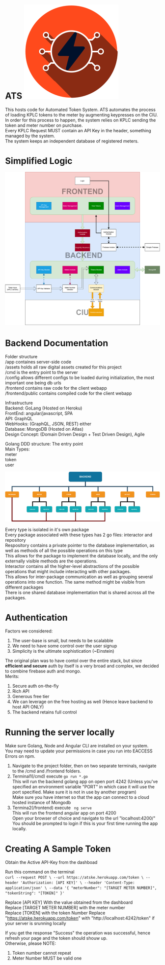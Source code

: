 # ATS ![logo](assets/logo/orange.png)

This hosts code for Automated Token System.
ATS automates the process of loading KPLC tokens to the meter by augmenting keypresses on the CIU.  
In order for this process to happen, the system relies on KPLC sending the token and meter number on purchase.  
Every KPLC Request MUST contain an API Key in the header, something managed by the system.  
The system keeps an independent database of registered meters.

# Simplified Logic

![structure](assets/logicv2.png)

# Backend Documentation

Folder structure  
/app containes server-side code  
/assets holds all raw digital assets created for this project  
/cmd is the entry point to the server  
/config allows different configs to be loaded during initialization, the most important one being db urls  
/frontend contains raw code for the client webapp  
/frontend/public contains compiled code for the client webapp

Infrastructure  
Backend: GoLang (Hosted on Heroku)  
FrontEnd: angular/javascript, SPA  
API: GraphQL  
WebHooks: (GraphQL, JSON, REST) either  
Database: MongoDB (Hosted on Atlas)  
Design Concept: (Domain Driven Design + Test Driven Design), Agile

Golang DDD structure:
The entry point  
Main Types:  
meter  
token  
user

![structure](assets/structure.png)

Every type is isolated in it's own package  
Every package associated with these types has 2 go files: interactor and repository  
Respository contains a private pointer to the database implementation, as well as methods of all the possible operations on this type  
This allows for the package to implement the database locally, and the only externally visible methods are the operations.  
Interactor contains all the higher-level abstractions of the possible operations that might include interacting with other packages.  
This allows for inter-package communication as well as grouping several operations into one function. The same method might be visible from different packages  
There is one shared database implementation that is shared across all the packages.

# Authentication

Factors we considered:

1. The user-base is small, but needs to be scalabble
2. We need to have some control over the user signup
3. Simplicity is the ultimate sophistication (~Einstein)

The original plan was to have contol over the entire stack, but since **efficient and secure** auth by itself is a very broad and complex, we decided to combine firebase auth and mongo.  
Merits:

1. Secure auth on-the-fly
2. Rich API
3. Generous free tier
4. We can leverage on the free hosting as well (Hence leave backend to host API ONLY)
5. The backend retains full control

# Running the server locally

Make sure Golang, Node and Angular CLI are installed on your system.  
You may need to update your permissions in case you run into EACCESS Errors on npm.

1. Navigate to the project folder, then on two separate terminals, navigate to the /cmd and /frontend folders.
2. Terminal1(/cmd) execute `go run *.go`  
   This will run the backend golang app on open port 4242 (Unless you've specified an environment variable "PORT" in which case it will use the port specified. Make sure it is not in use by another program)  
   Make sure you have internet so that the app can connect to a cloud hosted instance of Mongodb
3. Termina2(/frontend) execute ` ng serve`  
   This will run the frontend angular app on port 4200  
   Open your browser of choice and navigate to the url "localhost:4200/"  
   You should be prompted to login if this is your first time running the app locally.

# Creating A Sample Token

Obtain the Active API-Key from the dashboad

Run this command on the terminal  
`curl --request POST \ --url https://atske.herokuapp.com/token \ --header 'Authorization: [API KEY]' \ --header 'Content-Type: application/json' \ --data '{ "meterNumber": "[TARGET METER NUMBER]", "tokenString": "[TOKEN]" }'`

Replace [API KEY] With the value obtained from the dashboard  
Replace [TARGET METER NUMBER] with the meter number  
Replace [TOKEN] with the token Number
Replace "https://atske.herokuapp.com/token" with "http://localhost:4242/token" if your server is srunning locally

If you get the response "Success" the operation was successful, hence refresh your page and the token should shouw up.  
Otherwise, please NOTE:

1.  Token number cannot repeat
2.  Meter Number MUST be valid one
